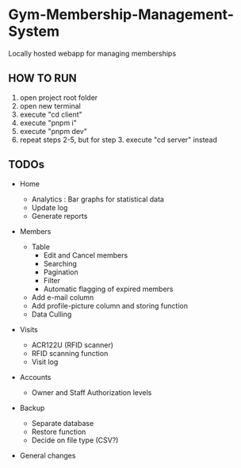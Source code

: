 # Gym-Membership-Management-System
Locally hosted webapp for managing memberships

## HOW TO RUN
1. open project root folder
2. open new terminal
3. execute "cd client"
4. execute "pnpm i"
5. execute "pnpm dev"
6. repeat steps 2-5, but for step 3. execute "cd server" instead

## TODOs
- Home
  - Analytics : Bar graphs for statistical data
  - Update log
  - Generate reports

- Members
  - Table
    - Edit and Cancel members
    - Searching
    - Pagination
    - Filter
    - Automatic flagging of expired members
  - Add e-mail column
  - Add profile-picture column and storing function
  - Data Culling

- Visits
  - ACR122U (RFID scanner)
  - RFID scanning function
  - Visit log

- Accounts
  - Owner and Staff Authorization levels

- Backup
  - Separate database
  - Restore function
  - Decide on file type (CSV?)

- General changes
